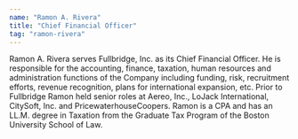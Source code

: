 ```yaml
---
name: "Ramon A. Rivera"
title: "Chief Financial Officer"
tag: "ramon-rivera"
---
```

<p>
  Ramon A. Rivera serves Fullbridge, Inc. as its Chief Financial Officer. He is responsible for the accounting, finance, taxation, human resources and administration functions of the Company including funding, risk, recruitment efforts, revenue recognition, plans for international expansion, etc. Prior to Fullbridge Ramon held senior roles at Aereo, Inc., LoJack International, CitySoft, Inc. and PricewaterhouseCoopers. Ramon is a CPA and has an LL.M. degree in Taxation from the Graduate Tax Program of the Boston University School of Law.
</p>
